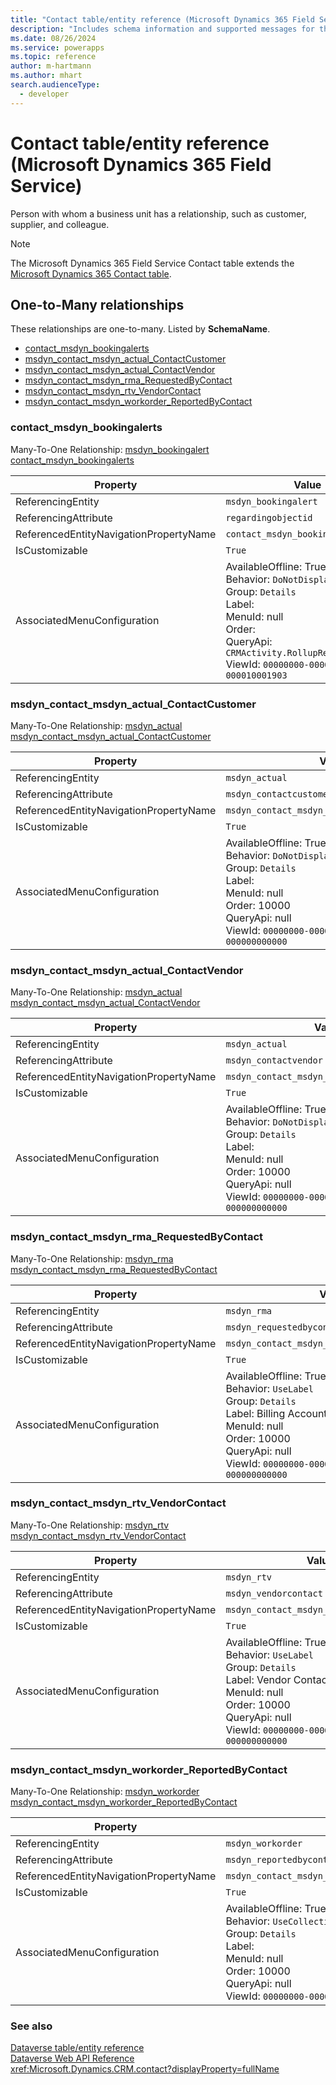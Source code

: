```yaml
---
title: "Contact table/entity reference (Microsoft Dynamics 365 Field Service)"
description: "Includes schema information and supported messages for the Contact table/entity with Microsoft Dynamics 365 Field Service."
ms.date: 08/26/2024
ms.service: powerapps
ms.topic: reference
author: m-hartmann
ms.author: mhart
search.audienceType: 
  - developer
---
```


# Contact table/entity reference (Microsoft Dynamics 365 Field Service)

Person with whom a business unit has a relationship, such as customer, supplier, and colleague.

> [!NOTE]
> The Microsoft Dynamics 365 Field Service Contact table extends the [Microsoft Dynamics 365 Contact table](/dynamics365/developer/entities/contact).




## One-to-Many relationships

These relationships are one-to-many. Listed by **SchemaName**.

- [contact_msdyn_bookingalerts](#BKMK_contact_msdyn_bookingalerts)
- [msdyn_contact_msdyn_actual_ContactCustomer](#BKMK_msdyn_contact_msdyn_actual_ContactCustomer)
- [msdyn_contact_msdyn_actual_ContactVendor](#BKMK_msdyn_contact_msdyn_actual_ContactVendor)
- [msdyn_contact_msdyn_rma_RequestedByContact](#BKMK_msdyn_contact_msdyn_rma_RequestedByContact)
- [msdyn_contact_msdyn_rtv_VendorContact](#BKMK_msdyn_contact_msdyn_rtv_VendorContact)
- [msdyn_contact_msdyn_workorder_ReportedByContact](#BKMK_msdyn_contact_msdyn_workorder_ReportedByContact)

### <a name="BKMK_contact_msdyn_bookingalerts"></a> contact_msdyn_bookingalerts

Many-To-One Relationship: [msdyn_bookingalert contact_msdyn_bookingalerts](msdyn_bookingalert.md#BKMK_contact_msdyn_bookingalerts)

|Property|Value|
|---|---|
|ReferencingEntity|`msdyn_bookingalert`|
|ReferencingAttribute|`regardingobjectid`|
|ReferencedEntityNavigationPropertyName|`contact_msdyn_bookingalerts`|
|IsCustomizable|`True`|
|AssociatedMenuConfiguration|AvailableOffline: True<br />Behavior: `DoNotDisplay`<br />Group: `Details`<br />Label: <br />MenuId: null<br />Order: <br />QueryApi: `CRMActivity.RollupRelatedByParty`<br />ViewId: `00000000-0000-0000-00aa-000010001903`|

### <a name="BKMK_msdyn_contact_msdyn_actual_ContactCustomer"></a> msdyn_contact_msdyn_actual_ContactCustomer

Many-To-One Relationship: [msdyn_actual msdyn_contact_msdyn_actual_ContactCustomer](msdyn_actual.md#BKMK_msdyn_contact_msdyn_actual_ContactCustomer)

|Property|Value|
|---|---|
|ReferencingEntity|`msdyn_actual`|
|ReferencingAttribute|`msdyn_contactcustomer`|
|ReferencedEntityNavigationPropertyName|`msdyn_contact_msdyn_actual_ContactCustomer`|
|IsCustomizable|`True`|
|AssociatedMenuConfiguration|AvailableOffline: True<br />Behavior: `DoNotDisplay`<br />Group: `Details`<br />Label: <br />MenuId: null<br />Order: 10000<br />QueryApi: null<br />ViewId: `00000000-0000-0000-0000-000000000000`|

### <a name="BKMK_msdyn_contact_msdyn_actual_ContactVendor"></a> msdyn_contact_msdyn_actual_ContactVendor

Many-To-One Relationship: [msdyn_actual msdyn_contact_msdyn_actual_ContactVendor](msdyn_actual.md#BKMK_msdyn_contact_msdyn_actual_ContactVendor)

|Property|Value|
|---|---|
|ReferencingEntity|`msdyn_actual`|
|ReferencingAttribute|`msdyn_contactvendor`|
|ReferencedEntityNavigationPropertyName|`msdyn_contact_msdyn_actual_ContactVendor`|
|IsCustomizable|`True`|
|AssociatedMenuConfiguration|AvailableOffline: True<br />Behavior: `DoNotDisplay`<br />Group: `Details`<br />Label: <br />MenuId: null<br />Order: 10000<br />QueryApi: null<br />ViewId: `00000000-0000-0000-0000-000000000000`|

### <a name="BKMK_msdyn_contact_msdyn_rma_RequestedByContact"></a> msdyn_contact_msdyn_rma_RequestedByContact

Many-To-One Relationship: [msdyn_rma msdyn_contact_msdyn_rma_RequestedByContact](msdyn_rma.md#BKMK_msdyn_contact_msdyn_rma_RequestedByContact)

|Property|Value|
|---|---|
|ReferencingEntity|`msdyn_rma`|
|ReferencingAttribute|`msdyn_requestedbycontact`|
|ReferencedEntityNavigationPropertyName|`msdyn_contact_msdyn_rma_RequestedByContact`|
|IsCustomizable|`True`|
|AssociatedMenuConfiguration|AvailableOffline: True<br />Behavior: `UseLabel`<br />Group: `Details`<br />Label: Billing Account<br />MenuId: null<br />Order: 10000<br />QueryApi: null<br />ViewId: `00000000-0000-0000-0000-000000000000`|

### <a name="BKMK_msdyn_contact_msdyn_rtv_VendorContact"></a> msdyn_contact_msdyn_rtv_VendorContact

Many-To-One Relationship: [msdyn_rtv msdyn_contact_msdyn_rtv_VendorContact](msdyn_rtv.md#BKMK_msdyn_contact_msdyn_rtv_VendorContact)

|Property|Value|
|---|---|
|ReferencingEntity|`msdyn_rtv`|
|ReferencingAttribute|`msdyn_vendorcontact`|
|ReferencedEntityNavigationPropertyName|`msdyn_contact_msdyn_rtv_VendorContact`|
|IsCustomizable|`True`|
|AssociatedMenuConfiguration|AvailableOffline: True<br />Behavior: `UseLabel`<br />Group: `Details`<br />Label: Vendor Contact<br />MenuId: null<br />Order: 10000<br />QueryApi: null<br />ViewId: `00000000-0000-0000-0000-000000000000`|

### <a name="BKMK_msdyn_contact_msdyn_workorder_ReportedByContact"></a> msdyn_contact_msdyn_workorder_ReportedByContact

Many-To-One Relationship: [msdyn_workorder msdyn_contact_msdyn_workorder_ReportedByContact](msdyn_workorder.md#BKMK_msdyn_contact_msdyn_workorder_ReportedByContact)

|Property|Value|
|---|---|
|ReferencingEntity|`msdyn_workorder`|
|ReferencingAttribute|`msdyn_reportedbycontact`|
|ReferencedEntityNavigationPropertyName|`msdyn_contact_msdyn_workorder_ReportedByContact`|
|IsCustomizable|`True`|
|AssociatedMenuConfiguration|AvailableOffline: True<br />Behavior: `UseCollectionName`<br />Group: `Details`<br />Label: <br />MenuId: null<br />Order: 10000<br />QueryApi: null<br />ViewId: `00000000-0000-0000-0000-000000000000`|



### See also

[Dataverse table/entity reference](../about-entity-reference.md)  
[Dataverse Web API Reference](/power-apps/developer/data-platform/webapi/reference/about)   
<xref:Microsoft.Dynamics.CRM.contact?displayProperty=fullName>
